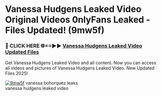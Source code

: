 # Vanessa Hudgens Leaked Video Original Videos 0nlyFans Leaked - Files Updated! (9mw5f)

<h3>🔴 CLICK HERE 🌐==►► <a href="https://tinyurl.com/x26r9saj" rel="nofollow">Vanessa Hudgens Leaked Video Updated Files</a></h3>

Get Vanessa Hudgens Leaked Video and all content. Now you can access all videos and pictures of Vanessa Hudgens Leaked Video. New Updated Files 2025!

[![9mw5f](https://i.imgur.com/LkgZPqh.gif)](https://tinyurl.com/x26r9saj)
vanessa bohorquez leaks<br>
vanessa hudgens leaked video